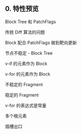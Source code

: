 ## 0. 特性预览

Block Tree 和 PatchFlags

传统 Diff 算法的问题

Block 配合 PatchFlags 做到靶向更新

节点不稳定 - Block Tree

v-if 的元素作为 Block

v-for 的元素作为 Block

不稳定的 Fragment

稳定的 Fragment

v-for 的表达式是常量

多个根元素

插槽出口

<template v-for>

静态提升

提升静态节点树

元素不会被提升的情况

元素带有动态的 key 绑定

使用 ref 的元素

使用自定义指令的元素

提升静态 PROPS

预字符串化

Cache Event handler

v-once

手写高性能渲染函数

几个需要记住的小点

Block Tree 是灵活的

正确地使用 PatchFlags

NEED_PATCH

该使用 Block 的地方必须用

分支判断使用 Block

列表使用 Block

使用动态 key 的元素应该是 Block

使用 Slot hint

为组件正确地使用 DYNAMIC_SLOTS

使用 $stable hint

### 写在前面

[一篇写的很好的博客](https://blog.csdn.net/weixin_48726650/article/details/107019164)
[vue-next-template-explorer](https://vue-next-template-explorer.netlify.app/)

假如现在在**Vue3**的项目中写了这样一个**模板**

```html
<div id="app">
  <h1 :class="className">测试数据</h1>
  <p>测试内容</p>
</div>
```

### 补丁标记和动态属性记录

在**Vue3**的**编译阶段**，编译器会分析**模板**来**区分**节点是否**动态绑定**了**属性**，以及**动态绑定**了哪些**属性**，

比如**props**`:title="bill"`、**class**`:class="active"`、**style**`:style="barStyle"`，

于是引出了`PatchFlags`，其本质是数字标记，用于区分动态绑定了哪些属性，最终会体现在`render`的**Vnode**上

编译出的**render 函数**如下

```javascript
export function render(_ctx) {
  return (
    _openBlock(),
    _createBlock('div', { id: 'app' }, [
      _createVNode('h1', { class: _ctx.className }, '测试数据', 2 /* CLASS */),
      _createVNode('p', null, '测试内容'),
    ])
  );
}
```

后面的数字`2`就是`PatchFlags`，表示动态绑定的属性是`class`

#### dynamicChildren

有了`PatchFlags`我们可以知道**节点**动态绑定了哪些属性，同时我们也可以知道，有`PatchFlags`的节点就是一个**动态节点**，将来可能发生变化，这些**动态节点**会被存放在**虚拟 dom**的`dynamicChildren`属性中，
like this

```javascript
const vnode = {
  tag: 'div',
  children: [
    {
      tag: 'h1',
      children: '测试数据',
      class: _ctx.className,
      patchFlag: 2 /* CLASS */,
    },
    {
      tag: 'p',
      children: '测试内容',
    },
  ],
  dynamicChildren: [
    {
      tag: 'h1',
      children: '测试数据',
      class: _ctx.className,
      patchFlag: 2 /* CLASS */,
    },
  ],
};
```

将来**diff**的目标就是`dynamicChildren`，配合`patchFlag`可以做到**靶向更新**

#### 静态提升

**静态提升**即在**模板**中没有**动态绑定属性**的节点被认为永远不会发生改变，在**diff**过程中可以直接跳过以提高性能

like this，

```javascript
const _hoisted_1 = { id: 'app' };
const _hoisted_2 = /*#__PURE__*/ _createVNode('p', null, '测试内容', -1 /* HOISTED */);

export function render(_ctx, _cache, $props, $setup, $data, $options) {
  return (
    _openBlock(),
    _createBlock('div', _hoisted_1, [
      _createVNode('h1', { class: _ctx.className }, '测试数据', 2 /* CLASS */),
      _hoisted_2,
    ])
  );
}
```

除了**根节点**，任何一个没有**动态绑定属性**的**子节点**都可以被**静态提升**，这里一个很有意思的地方，**根节点**虽然无法被**静态提升**，但**静态 props**同样可以被提取出来

值得注意的还有`ref`，或许你会说`ref`不是动态绑定的呀，你看文档上让我们这么写

```html
<div ref="container"></div>
```

但在**vue 源码**中`ref`是被存储在**虚拟 dom**上的，每次更新都会**动态存取**，所以**该节点**也会被认为是**动态节点**

另外在**编译阶段**会对简单的运算进行**预编译**，比如我们绑定了一个**动态计算**的**属性**

```html
<p :foo="'msg' + 1">check</p>
```

`foo`的结果计算得到的是**常量**，因此也会被**静态提升**

#### 预字符串化

当**连续的**的静态节点到达**一定数量**后，会被作为字符串存储，将来直接通过`innerHTML`渲染到页面

like this，

```html
<div id="app">
  <p>测试内容</p>
  <ul>
    <li>1</li>
    <li>2</li>
    <li>3</li>
    <li>4</li>
    <li>5</li>
    <li>6</li>
    <li>7</li>
    <li>8</li>
    <li>9</li>
  </ul>
</div>
```

最终被**编译**成

```javascript
const _hoisted_1 = { id: 'app' };
const _hoisted_2 = /*#__PURE__*/ _createStaticVNode(
  '<p>测试内容</p><ul><li>1</li><li>2</li><li>3</li><li>4</li><li>5</li><li>6</li><li>7</li><li>8</li><li>9</li></ul>',
  2
);

export function render(_ctx, _cache, $props, $setup, $data, $options) {
  return _openBlock(), _createBlock('div', _hoisted_1, [_hoisted_2]);
}
```

这种方式带来最直观的优化便是

1. `render`函数体积减少
2. 减少**VNode**实例的数量
3. 减少**内存占用**

#### Cache Event handler

<!-- 不稳定性很复杂 -->
<!-- ------------------------------------------------------------------------------------------------------------------------------------------------------------------ -->

#### Block Tree 与 节点的不稳定性

<!-- 在一个**模板**中会存在多个**block**，一个**虚拟 dom**在什么情况下会作为**block**存在呢？

**模板中**的`v-if`、`v-for`可能会产生同样的**dynamicChildren**，like this， -->

在了解这两个概念之前，先看看下面这两个例子

1. `v-for`

   ```html
   <div>
     <p v-if="foo">
       <span>{{msg}}</span>
     </p>
     <div v-else>
       <div class="xxx">
         <span>{{msg}}</span>
       </div>
     </div>
   </div>
   ```

   不管是`v-if`还是`v-else`前后产生的**dynamicChildren**都如下方所示

   ```javascript
   cosnt block = {
       tag: 'div',// 最外层的div
       dynamicChildren: [
           { tag: 'span', children: ctx.msg, patchFlag: 1 }
       ]
   }
   ```

2. `v-for`

当**block**

所谓**不稳定性**，是指
